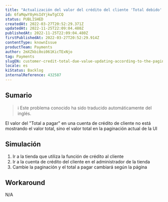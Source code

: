 ```yaml
---
title: "Actualización del valor del crédito del cliente 'Total debido' según la paginación"
id: 6faMqwY8yHsIdYjkwTgCCQ
status: PUBLISHED
createdAt: 2022-03-27T20:52:29.371Z
updatedAt: 2022-11-25T22:09:04.480Z
publishedAt: 2022-11-25T22:09:04.480Z
firstPublishedAt: 2022-03-27T20:52:29.914Z
contentType: knownIssue
productTeam: Payments
author: 2mXZkbi0oi061KicTExNjo
tag: Payments
slugEN: customer-credit-total-due-value-updating-according-to-the-pagination
locale: es
kiStatus: Backlog
internalReference: 432587
---
```


## Sumario

>ℹ️ Este problema conocido ha sido traducido automáticamente del inglés.


El valor del "Total a pagar" en una cuenta de crédito de cliente no está mostrando el valor total, sino el valor total en la paginación actual de la UI



## Simulación



1. Ir a la tienda que utiliza la función de crédito al cliente
2. Ir a la cuenta de crédito del cliente en el administrador de la tienda
3. Cambie la paginación y el total a pagar cambiará según la página



## Workaround


N/A


